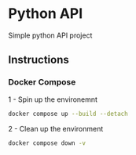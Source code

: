 # Python API
Simple python API project

## Instructions

### Docker Compose
1 - Spin up the environemnt
```bash
docker compose up --build --detach
```
2 - Clean up the environment
```bash
docker compose down -v
```
